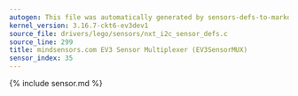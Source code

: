 ```yaml
---
autogen: This file was automatically generated by sensors-defs-to-markdown.py
kernel_version: 3.16.7-ckt6-ev3dev1
source_file: drivers/lego/sensors/nxt_i2c_sensor_defs.c
source_line: 299
title: mindsensors.com EV3 Sensor Multiplexer (EV3SensorMUX)
sensor_index: 35
---
```


{% include sensor.md %}
